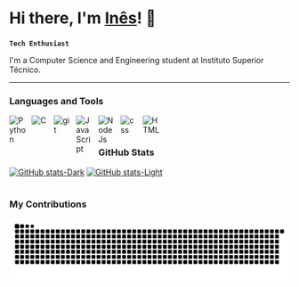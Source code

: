 # Hi there, I'm [Inês](https://github.com/inesiscosta)! 👋

**`Tech Enthusiast`**

I'm a Computer Science and Engineering student at Instituto Superior Técnico.

---

### Languages and Tools

<img align="left" alt="Python" width="30px" style="padding-right:10px;" src="https://cdn.jsdelivr.net/gh/devicons/devicon@latest/icons/python/python-original.svg"/>
<img align="left" alt="C" width="30px" style="padding-right:10px;" src="https://cdn.jsdelivr.net/gh/devicons/devicon@latest/icons/c/c-original.svg"/>
<img align="left" alt="git" width="30px" style="padding-right:10px;" src="https://cdn.jsdelivr.net/gh/devicons/devicon@latest/icons/git/git-original.svg"/>
<img align="left" alt="JavaScript" width="30px" style="padding-right:10px;" src="https://cdn.jsdelivr.net/gh/devicons/devicon@latest/icons/javascript/javascript-original.svg"/>
<img align="left" alt="NodeJs" width="30px" style="padding-right:10px;" src="https://cdn.jsdelivr.net/gh/devicons/devicon@latest/icons/nodejs/nodejs-original-wordmark.svg"/>
<img align="left" alt="css" width="30px" style="padding-right:10px;" src="https://cdn.jsdelivr.net/gh/devicons/devicon@latest/icons/css3/css3-plain.svg"/>
<img align="left" alt="HTML" width="30px" style="padding-right:10px;" src="https://cdn.jsdelivr.net/gh/devicons/devicon@latest/icons/html5/html5-plain.svg"/>
<br />

#

### GitHub Stats
[![GitHub stats-Dark](https://github-readme-stats.vercel.app/api?username=inesiscosta&show&hide_border=true&show_icons=true&bg_color=0d1116&icon_color=40B883&text_color=FFFEFE&title_color=40B883#gh-dark-mode-only)](https://github.com/inesiscosta/github-readme-stats#gh-dark-mode-only)
[![GitHub stats-Light](https://github-readme-stats.vercel.app/api?username=inesiscosta&show_icons=true&theme=vue#gh-light-mode-only)](https://github.com/inesiscosta/github-readme-stats#gh-light-mode-only)
#

### My Contributions
<picture>
  <source media="(prefers-color-scheme: dark)" srcset="https://raw.githubusercontent.com/inesiscosta/inesiscosta/output/github-contribution-grid-snake-dark.svg?palette=github-dark.svg" />
  <source media="(prefers-color-scheme: light)" srcset="https://raw.githubusercontent.com/inesiscosta/inesiscosta/output/github-contribution-grid-snake.svg" />
  <img alt="snake eating my contributions" src="https://raw.githubusercontent.com/inesiscosta/inesiscosta/output/github-contribution-grid-snake.svg" />
</picture>
